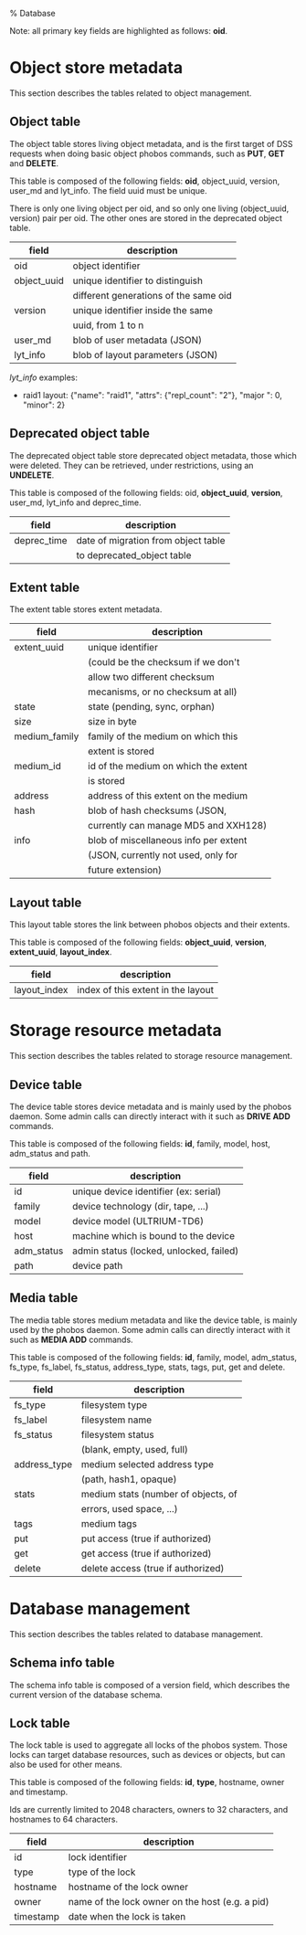 % Database

Note: all primary key fields are highlighted as follows: __oid__.

# Object store metadata
This section describes the tables related to object management.

## Object table
The object table stores living object metadata, and is the first target of
DSS requests when doing basic object phobos commands, such as **PUT**, **GET**
and **DELETE**.

This table is composed of the following fields: __oid__, object_uuid, version,
user_md and lyt_info. The field uuid must be unique.

There is only one living object per oid, and so only one living (object_uuid,
version) pair per oid. The other ones are stored in the deprecated object table.

| field             | description                           |
|-------------------|---------------------------------------|
| oid               | object identifier                     |
| object_uuid       | unique identifier to distinguish      |
|                   | different generations of the same oid |
| version           | unique identifier inside the same     |
|                   | uuid, from 1 to n                     |
| user_md           | blob of user metadata (JSON)          |
| lyt_info          | blob of layout parameters (JSON)      |

_lyt_info_ examples:

- raid1 layout: {"name": "raid1", "attrs": {"repl_count": "2"}, "major
": 0, "minor": 2}

## Deprecated object table
The deprecated object table store deprecated object metadata, those which
were deleted. They can be retrieved, under restrictions, using an **UNDELETE**.

This table is composed of the following fields: oid, __object_uuid__,
__version__, user_md, lyt_info and deprec_time.

| field             | description                           |
|-------------------|---------------------------------------|
| deprec_time       | date of migration from object table   |
|                   | to deprecated_object table            |

## Extent table
The extent table stores extent metadata.

| field             | description                           |
|-------------------|---------------------------------------|
| extent_uuid       | unique identifier                     |
|                   | (could be the checksum if we don't    |
|                   | allow two different checksum          |
|                   | mecanisms, or no checksum at all)     |
| state             | state (pending, sync, orphan)         |
| size              | size in byte                          |
| medium_family     | family of the medium on which this    |
|                   | extent is stored                      |
| medium_id         | id of the medium on which the extent  |
|                   | is stored                             |
| address           | address of this extent on the medium  |
| hash              | blob of hash checksums (JSON,         |
|                   | currently can manage MD5 and XXH128)  |
| info              | blob of miscellaneous info per extent |
|                   | (JSON, currently not used, only for   |
|                   |  future extension)                    |

## Layout table
This layout table stores the link between phobos objects and their extents.

This table is composed of the following fields: __object_uuid__,
__version__, __extent_uuid__, __layout_index__.

| field             | description                           |
|-------------------|---------------------------------------|
| layout_index      | index of this extent in the layout    |

# Storage resource metadata
This section describes the tables related to storage resource management.

## Device table
The device table stores device metadata and is mainly used by the phobos
daemon. Some admin calls can directly interact with it such as **DRIVE ADD**
commands.

This table is composed of the following fields: __id__, family, model, host,
adm_status and path.

| field             | description                             |
|-------------------|-----------------------------------------|
| id                | unique device identifier (ex: serial)   |
| family            | device technology (dir, tape, ...)      |
| model             | device model (ULTRIUM-TD6)              |
| host              | machine which is bound to the device    |
| adm_status        | admin status (locked, unlocked, failed) |
| path              | device path                             |

## Media table
The media table stores medium metadata and like the device table, is mainly
used by the phobos daemon. Some admin calls can directly interact with it
such as **MEDIA ADD** commands.

This table is composed of the following fields: __id__, family, model,
adm_status, fs_type, fs_label, fs_status, address_type, stats, tags, put, get
and delete.

| field             | description                           |
|-------------------|---------------------------------------|
| fs_type           | filesystem type                       |
| fs_label          | filesystem name                       |
| fs_status         | filesystem status                     |
|                   | (blank, empty, used, full)            |
| address_type      | medium selected address type          |
|                   | (path, hash1, opaque)                 |
| stats             | medium stats (number of objects, of   |
|                   | errors, used space, ...)              |
| tags              | medium tags                           |
| put               | put access (true if authorized)       |
| get               | get access (true if authorized)       |
| delete            | delete access (true if authorized)    |

# Database management
This section describes the tables related to database management.

## Schema info table
The schema info table is composed of a version field, which describes the
current version of the database schema.

## Lock table
The lock table is used to aggregate all locks of the phobos system. Those locks
can target database resources, such as devices or objects, but can also be used
for other means.

This table is composed of the following fields: __id__, __type__, hostname,
owner and timestamp.

Ids are currently limited to 2048 characters, owners to 32 characters, and
hostnames to 64 characters.

| field             | description                                     |
|-------------------|-------------------------------------------------|
| id                | lock identifier                                 |
| type              | type of the lock                                |
| hostname          | hostname of the lock owner                      |
| owner             | name of the lock owner on the host (e.g. a pid) |
| timestamp         | date when the lock is taken                     |
